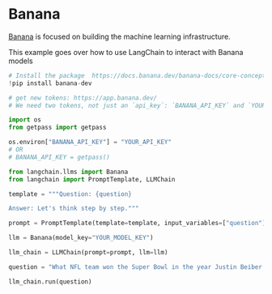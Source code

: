 # Banana


[Banana](https://www.banana.dev/about-us) is focused on building the machine learning infrastructure.

This example goes over how to use LangChain to interact with Banana models


```python
# Install the package  https://docs.banana.dev/banana-docs/core-concepts/sdks/python
!pip install banana-dev
```


```python
# get new tokens: https://app.banana.dev/
# We need two tokens, not just an `api_key`: `BANANA_API_KEY` and `YOUR_MODEL_KEY`

import os
from getpass import getpass

os.environ["BANANA_API_KEY"] = "YOUR_API_KEY"
# OR
# BANANA_API_KEY = getpass()
```


```python
from langchain.llms import Banana
from langchain import PromptTemplate, LLMChain
```


```python
template = """Question: {question}

Answer: Let's think step by step."""

prompt = PromptTemplate(template=template, input_variables=["question"])
```


```python
llm = Banana(model_key="YOUR_MODEL_KEY")
```


```python
llm_chain = LLMChain(prompt=prompt, llm=llm)
```


```python
question = "What NFL team won the Super Bowl in the year Justin Beiber was born?"

llm_chain.run(question)
```
